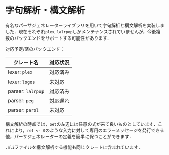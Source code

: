 # 字句解析・構文解析

有名なパーサジェネレーターライブラリを用いて字句解析と構文解析を実装しました．現在それぞれ`plex`, `lalrpop`しかメンテナンスされていませんが，今後複数のバックエンドをサポートする可能性があります．

対応予定/済のバックエンド：

| クレート名        | 対応状況 |
| ----------------- | -------- |
| lexer: `plex`     | 対応済み |
| lexer: `logos`    | 未対応   |
| parser: `lalrpop` | 対応済み |
| parser: `peg`     | 対応遅れ |
| parser: `parol`   | 未対応   |

構文解析の時点では，`Set`の左辺には任意の式が来て良いものとしています．これにより，`ref <- 0`のような入力に対して専用のエラーメッセージを発行できる他，パーサジェネレーターの定義を簡単に保つことができます．

`.mli`ファイルを構文解析する機能も同じクレートに含まれています．

